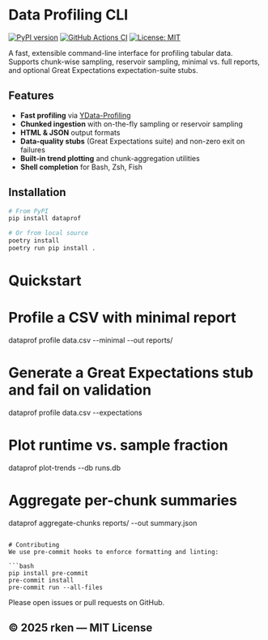 # Data Profiling CLI

[![PyPI version](https://img.shields.io/pypi/v/dataprof.svg)](https://pypi.org/project/dataprof)
[![GitHub Actions CI](https://github.com/rkendev/dataprof/actions/workflows/ci.yml/badge.svg)](https://github.com/rkendev/dataprof/actions)
[![License: MIT](https://img.shields.io/badge/License-MIT-blue.svg)](LICENSE)

A fast, extensible command-line interface for profiling tabular data.  
Supports chunk-wise sampling, reservoir sampling, minimal vs. full reports,  
and optional Great Expectations expectation-suite stubs.

## Features

- **Fast profiling** via [YData-Profiling](https://github.com/ydataai/ydata-profiling)  
- **Chunked ingestion** with on-the-fly sampling or reservoir sampling  
- **HTML & JSON** output formats  
- **Data-quality stubs** (Great Expectations suite) and non-zero exit on failures  
- **Built-in trend plotting** and chunk-aggregation utilities  
- **Shell completion** for Bash, Zsh, Fish  

## Installation

```bash
# From PyPI
pip install dataprof

# Or from local source
poetry install
poetry run pip install .
```

# Quickstart

# Profile a CSV with minimal report
dataprof profile data.csv --minimal --out reports/

# Generate a Great Expectations stub and fail on validation
dataprof profile data.csv --expectations

# Plot runtime vs. sample fraction
dataprof plot-trends --db runs.db

# Aggregate per-chunk summaries
dataprof aggregate-chunks reports/ --out summary.json
```

# Contributing
We use pre-commit hooks to enforce formatting and linting:

```bash
pip install pre-commit
pre-commit install
pre-commit run --all-files
```

Please open issues or pull requests on GitHub.

© 2025 rken — MIT License
---
